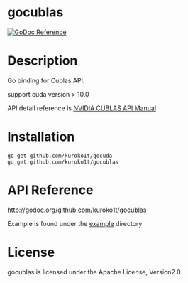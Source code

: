 gocublas
========

[![GoDoc Reference](https://godoc.org/github.com/kuroko1t/gocublas?status.svg)](http://godoc.org/github.com/kuroko1t/gocublas)

# Description

Go binding for Cublas API.

support cuda version > 10.0

API detail reference is [NVIDIA CUBLAS API Manual](https://docs.nvidia.com/cuda/cublas/index.html)

# Installation

```
go get github.com/kuroko1t/gocuda
go get github.com/kuroko1t/gocublas
```

# API Reference

http://godoc.org/github.com/kuroko1t/gocublas

Example is found under the [example](./example) directory

# License

gocublas is licensed under the Apache License, Version2.0
